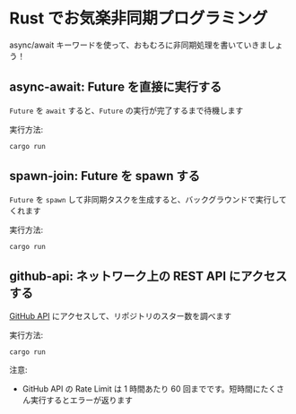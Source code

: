 # Rust でお気楽非同期プログラミング
async/await キーワードを使って、おもむろに非同期処理を書いていきましょう！

## async-await: Future を直接に実行する
`Future` を `await` すると、`Future` の実行が完了するまで待機します

実行方法:
```
cargo run
```

## spawn-join: Future を spawn する
`Future` を `spawn` して非同期タスクを生成すると、バックグラウンドで実行してくれます

実行方法:
```
cargo run
```

## github-api: ネットワーク上の REST API にアクセスする
[GitHub API](https://docs.github.com/en/rest/reference/repos#get-a-repository) にアクセスして、リポジトリのスター数を調べます

実行方法:
```
cargo run
```

注意:   
- GitHub API の Rate Limit は 1 時間あたり 60 回までです。短時間にたくさん実行するとエラーが返ります

